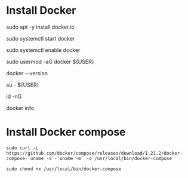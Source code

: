 # Install Docker

sudo apt -y install docker.io

sudo systemctl start docker

sudo systemctl enable docker

sudo usermod -aG docker ${USER}

docker --version

su - ${USER}

id -nG

docker info



# Install Docker compose

```
sudo curl -L https://github.com/docker/compose/releases/download/1.21.2/docker-compose-`uname -s`-`uname -m` -o /usr/local/bin/docker-compose

```

```
sudo chmod +x /usr/local/bin/docker-compose
```